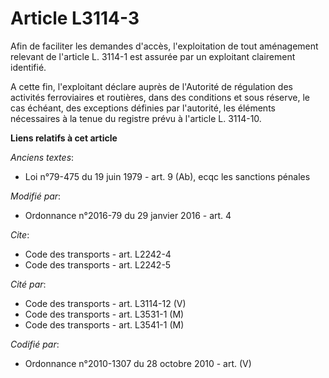 # Article L3114-3

Afin de faciliter les demandes d'accès, l'exploitation de tout aménagement relevant de l'article L. 3114-1 est assurée par un
exploitant clairement identifié. 

A cette fin, l'exploitant déclare auprès de l'Autorité de régulation des activités ferroviaires et routières, dans des
conditions et sous réserve, le cas échéant, des exceptions définies par l'autorité, les éléments nécessaires à la tenue du
registre prévu à l'article L. 3114-10.

**Liens relatifs à cet article**

_Anciens textes_:

  - Loi n°79-475 du 19 juin 1979 - art. 9 (Ab), ecqc les sanctions pénales

_Modifié par_:

  - Ordonnance n°2016-79 du 29 janvier 2016 - art. 4

_Cite_:

  - Code des transports - art. L2242-4
  - Code des transports - art. L2242-5

_Cité par_:

  - Code des transports - art. L3114-12 (V)
  - Code des transports - art. L3531-1 (M)
  - Code des transports - art. L3541-1 (M)

_Codifié par_:

  - Ordonnance n°2010-1307 du 28 octobre 2010 - art. (V)

